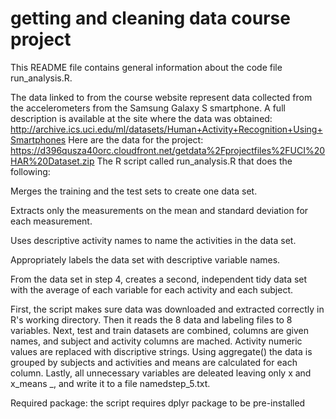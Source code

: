 # getting and cleaning data course project

This README file contains general information about the code file run_analysis.R.

The data linked to from the course website represent data collected from the accelerometers from the Samsung Galaxy S smartphone. A full description is available at the site where the data was obtained:
http://archive.ics.uci.edu/ml/datasets/Human+Activity+Recognition+Using+Smartphones
Here are the data for the project:
https://d396qusza40orc.cloudfront.net/getdata%2Fprojectfiles%2FUCI%20HAR%20Dataset.zip
The R script called run_analysis.R that does the following:

Merges the training and the test sets to create one data set.

Extracts only the measurements on the mean and standard deviation for each measurement.

Uses descriptive activity names to name the activities in the data set.

Appropriately labels the data set with descriptive variable names.

From the data set in step 4, creates a second, independent tidy data set with the average of each variable for each activity and each subject.

First, the script makes sure data was downloaded and extracted correctly in R's working directory.
Then it reads the 8 data and labeling files to 8 variables.
Next, test and train datasets are combined, columns are given names, and subject and activity columns are mached.
Activity numeric values are replaced with discriptive strings.
Using aggregate() the data is grouped by subjects and activities and means are calculated for each column.
Lastly, all unnecessary variables are deleated leaving only x and x_means _, and write it to a file namedstep_5.txt.

Required package: the script requires dplyr package to be pre-installed
